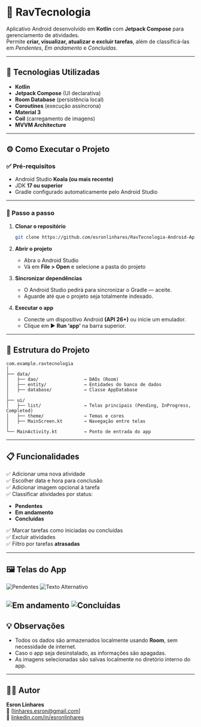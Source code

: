 # 📱 RavTecnologia

Aplicativo Android desenvolvido em **Kotlin** com **Jetpack Compose** para gerenciamento de atividades.  
Permite **criar, visualizar, atualizar e excluir tarefas**, além de classificá-las em *Pendentes*, *Em andamento* e *Concluídas*.

---

## 🧩 Tecnologias Utilizadas
- **Kotlin**
- **Jetpack Compose** (UI declarativa)
- **Room Database** (persistência local)
- **Coroutines** (execução assíncrona)
- **Material 3**
- **Coil** (carregamento de imagens)
- **MVVM Architecture**

---

## ⚙️ Como Executar o Projeto

### ✅ Pré-requisitos
- Android Studio **Koala (ou mais recente)**
- JDK **17 ou superior**
- Gradle configurado automaticamente pelo Android Studio

---

### 🚀 Passo a passo

1. **Clonar o repositório**
   ```bash
   git clone https://github.com/esronlinhares/RavTecnologia-Android-App
   ```

2. **Abrir o projeto**
   - Abra o Android Studio  
   - Vá em **File > Open** e selecione a pasta do projeto

3. **Sincronizar dependências**
   - O Android Studio pedirá para sincronizar o Gradle — aceite.  
   - Aguarde até que o projeto seja totalmente indexado.

4. **Executar o app**
   - Conecte um dispositivo Android **(API 26+)** ou inicie um emulador.  
   - Clique em ▶️ **Run ‘app’** na barra superior.

---

## 🧠 Estrutura do Projeto

```
com.example.ravtecnologia
│
├── data/
│   ├── dao/                 → DAOs (Room)
│   ├── entity/              → Entidades do banco de dados
│   ├── database/            → Classe AppDatabase
│
├── ui/
│   ├── list/                → Telas principais (Pending, InProgress, Completed)
│   ├── theme/               → Temas e cores
│   ├── MainScreen.kt        → Navegação entre telas
│
└── MainActivity.kt          → Ponto de entrada do app
```

---

## 📋 Funcionalidades

✅ Adicionar uma nova atividade  
✅ Escolher data e hora para conclusão  
✅ Adicionar imagem opcional à tarefa  
✅ Classificar atividades por status:
- **Pendentes**
- **Em andamento**
- **Concluídas**
  
✅ Marcar tarefas como iniciadas ou concluídas  
✅ Excluir atividades  
✅ Filtro por tarefas **atrasadas**

---

## 🖼️ Telas do App
![Pendentes](https://media.discordapp.net/attachments/523392633859473408/1428545724836220938/Screenshot_20251016_213757.png?ex=68f2e461&is=68f192e1&hm=c6439615f083201fc6314bfdfabb6bb4a27a218bf8422423080244ca7e34a0ce&=&format=webp&quality=lossless&width=256&height=570)
![Texto Alternativo](https://media.discordapp.net/attachments/523392633859473408/1428545725536407623/Screenshot_20251016_213815.png?ex=68f2e462&is=68f192e2&hm=291cbbf4779582f8069dfffced7627a7526c8ff6c9cdebbe94d9337b1484c3f6&=&format=webp&quality=lossless&width=256&height=570)

![Em andamento](https://media.discordapp.net/attachments/523392633859473408/1428545726522200104/Screenshot_20251016_214234.png?ex=68f2e462&is=68f192e2&hm=d37c01f2973b7705e58a128f37de8f95a7c7a27dbfefcbc55911f1fdc08640ae&=&format=webp&quality=lossless&width=256&height=570)
![Concluídas](https://media.discordapp.net/attachments/523392633859473408/1428545723820933253/Screenshot_20251016_214254.png?ex=68f2e461&is=68f192e1&hm=6fa7b1dc67ae150938716e03b5e4d3b44a82988f865af42efa545e3f79d1646c&=&format=webp&quality=lossless&width=256&height=570)
---

## 💡 Observações
- Todos os dados são armazenados localmente usando **Room**, sem necessidade de internet.  
- Caso o app seja desinstalado, as informações são apagadas.  
- As imagens selecionadas são salvas localmente no diretório interno do app.

---

## 👨‍💻 Autor
**Esron Linhares**  
📧 [linhares.esron@gmail.com]  
💼 [linkedin.com/in/esronlinhares](https://linkedin.com/in/esronlinhares)
